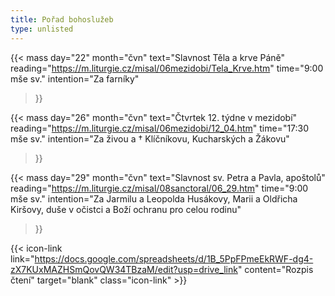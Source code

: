 ```yaml
---
title: Pořad bohoslužeb
type: unlisted
---
```


{{< mass
day="22" 
month="čvn" 
text="Slavnost Těla a krve Páně" 
reading="https://m.liturgie.cz/misal/06mezidobi/Tela_Krve.htm"
time="9:00 mše sv." 
intention="Za farníky"
>}}

{{< mass 
day="26" 
month="čvn" 
text="Čtvrtek 12. týdne v mezidobí"
reading="https://m.liturgie.cz/misal/06mezidobi/12_04.htm"
time="17:30 mše sv." 
intention="Za živou a † Klíčníkovu, Kucharských a Žákovu" 
>}}

{{< mass
day="29" 
month="čvn" 
text="Slavnost sv. Petra a Pavla, apoštolů" 
reading="https://m.liturgie.cz/misal/08sanctoral/06_29.htm"
time="9:00 mše sv." 
intention="Za Jarmilu a Leopolda Husákovy, Marii a Oldřicha Kiršovy, duše v očistci a Boží ochranu pro celou rodinu"
>}}

{{< icon-link link="https://docs.google.com/spreadsheets/d/1B_5PpFPmeEkRWF-dg4-zX7KUxMAZHSmQovQW34TBzaM/edit?usp=drive_link" content="Rozpis čtení" target="blank" class="icon-link" >}}
